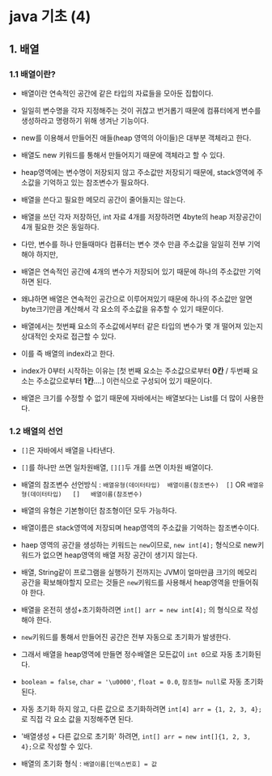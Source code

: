 # java 기초 (4)

## 1. 배열

### 1.1 배열이란?
- 배열이란 연속적인 공간에 같은 타입의 자료들을 모아둔 집합이다.
- 일일히 변수명을 각자 지정해주는 것이 귀찮고 번거롭기 때문에 컴퓨터에게 변수를 생성하라고 명령하기 위해 생겨난 기능이다.

- new를 이용해서 만들어진 애들(heap 영역의 아이들)은 대부분 객체라고 한다. 
- 배열도 new 키워드를 통해서 만들어지기 때문에 객체라고 할 수 있다.
- heap영역에는 변수명이 저장되지 않고 주소값만 저장되기 때문에, stack영역에 주소값을 기억하고 있는 참조변수가 필요하다.

- 배열을 쓴다고 필요한 메모리 공간이 줄어들지는 않는다. 
- 배열을 쓰던 각자 저장하던, int 자료 4개를 저장하려면 4byte의 heap 저장공간이 4개 필요한 것은 동일하다.
- 다만, 변수를 하나 만들때마다 컴퓨터는 변수 갯수 만큼 주소값을 일일히 전부 기억해야 하지만, 
- 배열은 연속적인 공간에 4개의 변수가 저장되어 있기 때문에 하나의 주소값만 기억하면 된다. 
- 왜냐하면 배열은 연속적인 공간으로 이루어져있기 때문에 하나의 주소값만 알면 byte크기만큼 계산해서 각 요소의 주소값을 유추할 수 있기 때문이다.

- 배열에서는 첫번째 요소의 주소값에서부터 같은 타입의 변수가 몇 개 떨어져 있는지 상대적인 숫자로 접근할 수 있다.
- 이를 즉 배열의 index라고 한다.
- index가 0부터 시작하는 이유는 [첫 번째 요소는 주소값으로부터 **0칸** / 두번째 요소는 주소값으로부터 **1칸**....] 이런식으로 구성되어 있기 때문이다.

- 배열은 크기를 수정할 수 없기 때문에 자바에서는 배열보다는 List를 더 많이 사용한다. 

### 1.2 배열의 선언
- `[]`은 자바에서 배열을 나타낸다. 
- `[]`를 하나만 쓰면 일차원배열, `[][]`두 개를 쓰면 이차원 배열이다. 

- 배열의 참조변수 선언방식 : `배열유형(데이터타입)  배열이름(참조변수)  []`   OR   `배열유형(데이터타입)   []   배열이름(참조변수)`

- 배열의 유형은 기본형이던 참조형이던 모두 가능하다. 
- 배열이름은 stack영역에 저장되며 heap영역의 주소값을 기억하는 참조변수이다. 


- haep 영역의 공간을 생성하는 키워드는 `new`이므로, `new int[4];` 형식으로 new키워드가 없으면 heap영역의 배열 저장 공간이 생기지 않는다.
- 배열, String같이 프로그램을 실행하기 전까지는 JVM이 얼마만큼 크기의 메모리 공간을 확보해야할지 모르는 것들은 `new`키워드를 사용해서 heap영역을 만들어줘야 한다. 
- 배열을 온전히 생성+초기화하려면 `int[] arr = new int[4];` 의 형식으로 작성해야 한다. 

- `new`키워드를 통해서 만들어진 공간은 전부 자동으로 초기화가 발생한다.
- 그래서 배열을 heap영역에 만들면 정수배열은 모든값이 `int 0`으로 자동 초기화된다. 
- `boolean = false`, `char = '\u0000'`, `float = 0.0`, `참조형= null`로 자동 초기화된다. 
- 자동 초기화 하지 않고, 다른 값으로 초기화하려면 `int[4] arr = {1, 2, 3, 4};`로 직접 각 요소 값을 지정해주면 된다.

- '배열생성 + 다른 값으로 초기화' 하려면, `int[] arr = new int[]{1, 2, 3, 4};`으로 작성할 수 있다. 

- 배열의 초기화 형식 : `배열이름[인덱스번호] = 값`


